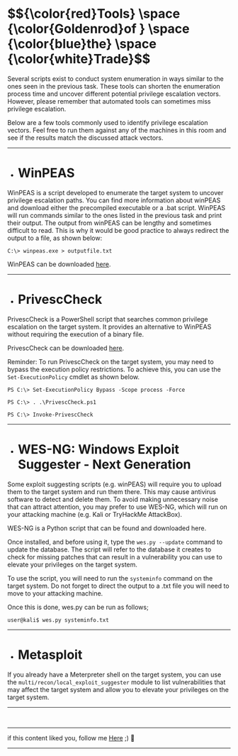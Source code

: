 <h1>$${\color{red}Tools} \space {\color{Goldenrod}of } \space {\color{blue}the} \space {\color{white}Trade}$$</h1>


Several scripts exist to conduct system enumeration in ways similar to the ones seen in the previous task. These tools can shorten the enumeration process time and uncover different potential privilege escalation vectors. However, please remember that automated tools can sometimes miss privilege escalation.

Below are a few tools commonly used to identify privilege escalation vectors. Feel free to run them against any of the machines in this room and see if the results match the discussed attack vectors.


****

* # WinPEAS

WinPEAS is a script developed to enumerate the target system to uncover privilege escalation paths. You can find more information about winPEAS and download either the precompiled executable or a .bat script. WinPEAS will run commands similar to the ones listed in the previous task and print their output. The output from winPEAS can be lengthy and sometimes difficult to read. This is why it would be good practice to always redirect the output to a file, as shown below:

```
C:\> winpeas.exe > outputfile.txt
```

WinPEAS can be downloaded [here](https://github.com/carlospolop/PEASS-ng/tree/master/winPEAS).

*****

* # PrivescCheck

PrivescCheck is a PowerShell script that searches common privilege escalation on the target system. It provides an alternative to WinPEAS without requiring the execution of a binary file.

PrivescCheck can be downloaded [here](https://github.com/itm4n/PrivescCheck).

Reminder: To run PrivescCheck on the target system, you may need to bypass the execution policy restrictions. To achieve this, you can use the ```Set-ExecutionPolicy``` cmdlet as shown below.

```
PS C:\> Set-ExecutionPolicy Bypass -Scope process -Force
```
```
PS C:\> . .\PrivescCheck.ps1
```
```
PS C:\> Invoke-PrivescCheck
```

******

* # WES-NG: Windows Exploit Suggester - Next Generation

Some exploit suggesting scripts (e.g. winPEAS) will require you to upload them to the target system and run them there. This may cause antivirus software to detect and delete them. To avoid making unnecessary noise that can attract attention, you may prefer to use WES-NG, which will run on your attacking machine (e.g. Kali or TryHackMe AttackBox).

WES-NG is a Python script that can be found and downloaded here.

Once installed, and before using it, type the ```wes.py --update``` command to update the database. The script will refer to the database it creates to check for missing patches that can result in a vulnerability you can use to elevate your privileges on the target system.

To use the script, you will need to run the ```systeminfo``` command on the target system. Do not forget to direct the output to a .txt file you will need to move to your attacking machine.

Once this is done, wes.py can be run as follows;


```
user@kali$ wes.py systeminfo.txt
```

******

* # Metasploit

If you already have a Meterpreter shell on the target system, you can use the ```multi/recon/local_exploit_suggester``` module to list vulnerabilities that may affect the target system and allow you to elevate your privileges on the target system.

******


<br>

******
if this content liked you, follow me [Here](https://github.com/4bo4yman) ;) :tada:
*****



